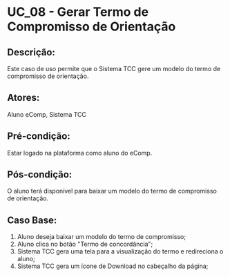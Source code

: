 # UC_08 - Gerar Termo de Compromisso de Orientação

## Descrição:
Este caso de uso permite que o Sistema TCC gere um modelo do termo de compromisso de orientação.
## Atores:
Aluno eComp, Sistema TCC
## Pré-condição:
Estar logado na plataforma como aluno do eComp.
## Pós-condição:
O aluno terá disponível para baixar um modelo do termo de compromisso de orientação.
## Caso Base:
1. Aluno deseja baixar um modelo do termo de compromisso;
1. Aluno clica no botão "Termo de concordância";
1. Sistema TCC gera uma tela para a visualização do termo e redireciona o aluno;
1. Sistema TCC gera um ícone de Download no cabeçalho da página;
